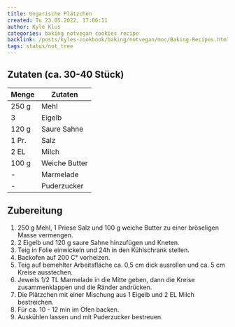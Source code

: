 ```yaml
---
title: Ungarische Plätzchen
created: Tu 23.05.2022, 17:06:11
author: Kyle Klus
categories: baking notvegan cookies recipe
backlink: /posts/kyles-cookbook/baking/notvegan/moc/Baking-Recipes.html
tags: status/not_tree
---
```


## Zutaten (ca. 30-40 Stück)

| Menge            | Zutaten          |
| ---------------- | ---------------- |
| 250 g             | Mehl             |
| 3                | Eigelb           |
| 120 g             | Saure Sahne      |
| 1 Pr.             | Salz             |
| 2 EL              | Milch            |
| 100 g             | Weiche Butter    |
| -                | Marmelade        |
| -                | Puderzucker      |

## Zubereitung

1. 250 g Mehl, 1 Priese Salz und 100 g weiche Butter zu einer bröseligen Masse vermengen.
2. 2 Eigelb und 120 g saure Sahne hinzufügen und Kneten.
3. Teig in Folie einwickeln und 24h in den Kühlschrank stellen.
4. Backofen auf 200 C° vorheizen.
5. Teig auf bemehlter Arbeitsfläche ca. 0,5 cm dick ausrollen und ca. 5 cm Kreise ausstechen.
6. Jeweils 1/2 TL Marmelade in die Mitte geben, dann die Kreise zusammenklappen und die Ränder andrücken.
7. Die Plätzchen mit einer Mischung aus 1 Eigelb und 2 EL Milch bestreichen.
8. Für ca. 10 - 12 min im Ofen backen.
9. Auskühlen lassen und mit Puderzucker bestreuen.
